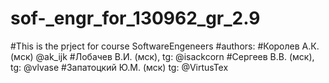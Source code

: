 # sof-_engr_for_130962_gr_2.9
#This is the prject for course  SoftwareEngeneers
#authors:
#Королев А.К. (мск) @ak_ijk
#Лобачев В.И. (мск), tg: @isackcorn
#Сергеев В.В. (мск), tg: @vlvase
#Запатоцкий Ю.М. (мск) tg: @VirtusTex
